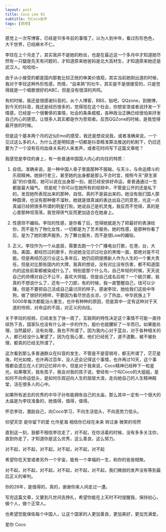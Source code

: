 ```yaml
---
layout: post
title: Coco Lee 01
subtitle: 为Coco发声
tags: [感想]
---
```


感觉上一次写博客，已经是10多年前的事情了。以为人到中年，看过形形色色，大千世界，已经麻木不仁。

李玟在上个月走了，其实我并不是她的粉丝，也是在最近这一个多月中才知道她尽然有一只腿是先天有问题的，才知道原来她爸妈是北大高材生，才知道原来她还是武汉人。哈哈哈~

由于从小接受的都是国内那套比较正统的审美价值观，其实当前她刚出道的时候，我对于李玟这种外形性感，热情，“自来熟”的社牛，其实是不是很接受的，只是觉得就是一个唱歌很好的ABC，但是没有很深的共鸣。

有的时候，我还是很感谢抖音的，从个人博客，BBS，贴吧，QQzone，到微博，到今天的抖音，我还是经历很多的，觉得现在这个社会，你想宣泄或者说抒发一下情感，已经是一个很奢侈的事情，社会的条条框框，各种政治正确已经很怕来抒发自己内心的感受。让很多人其实都是作为旁观者。反而QQZone的时候，是我觉得最开放的时候。

但是这个基本两个月的近似Emo的感受，我还是想说说我，或者准确来说，一个见过这么多的人，为什么还是明知道一切都是抖音精准算法推送的机制下，仍旧还要为了一个没有任何血缘关系的人来发声，或者花时间写下这篇文章呢？

我感觉是李玟的身上，有一些普通中国国人内心的向往的特质：

1. 自信。准确来说，是一种中国人骨子里面那种不服输，与天斗，与命运搏斗的乐观精神。她排行老三，甚至她的出身都是那么不合时宜，按照今天“原生家庭”的价值观，她可以说在出身那一刻，就已经安排好命运，普普通通过一生都是最大福气。
但是呢？你可以在她所有的视频中，不管是公开的还是私下的，发现她所表现出来的那种，自信，真的不是装出来的。她没有我们国人那种圆滑，也没有那种傻不溜秋，她就是很真诚的表达出自己的意思，光这一点真诚已经把很多所谓的明星打败。她说自己是机灵鬼，我反而不觉得，真的是心里那种坦荡荡，我觉得侠气反而更加适合在她身上。

2. 性感但不媚俗。李玟的性感，是你看了后，觉得她就是为了把最好的表演给你，而不是为了物化女性，一切都是为了艺术服务。她的性感，是那种你看了后，是为了她的歌声服务，为了舞台服务，而不是很Low的媚俗。

3. 正义。李玟作为一个从底层，需要去跑一个个广播电台打歌，在港，台，大陆，美国，都经历过的歌手，你说她没见识过社会的黑暗一面，那绝对是不可能。但是再经历这行业这么多年后，她仍旧把提携新人作为人生的一个重大责任，但是对比那些国内的大牌，我真的想说，没有对比没有伤害，都不知道国内的这些前辈都被染成什么了，特别是那个什么鸟，自己年轻的时候，天天说自己的师傅对自己不公平，喜欢大师姐，但是自己成名后呢？一个姚贝娜，我真的不想说什么了，还有一个刀郎，有的时候，我一直警醒自己，钱可以少赚，但是不要把自己活成自己最讨厌的样子。感谢李玟，她给我们这些中年狗，做了很好的榜样，不要因为看尽世态炎凉，少了热血，中华民族上下5000年每次都能浴火重生，也许有种种的原因，但是其中一定有这种对于天道的怜悯，对命运的不屈，对正义的向往。

关于李玟的视频，已经发生了快一周了，互联网的特性决定这个事情不可能一直持续热下去，国家队也没有什么进一步的作为，股价也就腰斩了一半而已。如果能处理，当然最好，没有处理，我也不所谓了。因为我内心对于蓝台，对于各种相关的人，都已经没什么奢望了。因为在我心里，他们已经死了，道不道歉，被不被处理，都真的已经无所谓了。

这次看到那么多普通群众在抖音的发生，不管是不是营销号，都无所谓了，茫茫星海，时光如梭，也许再过百年，没人还会记得这个事情，也许再过10天，这个事情都会遗忘在人们的记忆碎片中，但是对于我来说，Coco精神已经种下一粒星光，如果哪天，我有孩子，我会对我的孩子说，曾经有一个叫Coco的大姐姐，是如何不向命运低头，是如何乐观迎向人生的层层大浪，走向她自己的人生精神殿堂，活在很多人的心中。

如果所有逝去的优秀的中华子孙有能拥有自己的太庙，那么其中一定有一个很大的太庙是为李玟准备的，她值得，值得，值得。

怀恋李玟，激励自己，向Coco学习，不向生活低头，不向恶势力低头。

仰望天空 是你留下的爱  化作星海 
相信你已经在未来 转过身 微笑的坦然

直到这一刻，我都不相信李玟走了，对不起，在你活着的时候，没有多多关注你，直到你走了，才知道你是这么优秀，这么善良，这么努力。

对不起，对不起，对不起，对不起，对不起，对不起

希望你在天堂或者另外一个宇宙，能有一个幸福的一生，和你的爸爸相聚。

对不起，对不起，对不起，对不起，对不起，对不起，我们微弱的发声没有等到最后正义的审判。

你的28年，是值得的，真的，谢谢你来人间走过一遭。

写完这篇文章，又要到凡世间去挣扎，希望你能在上天时不时提醒我，保持初心，做个人，做个正常人。

也希望您能保佑每个中国人，让这个国家的人更加善良，更加美好，更加充满爱。

爱你 Coco
